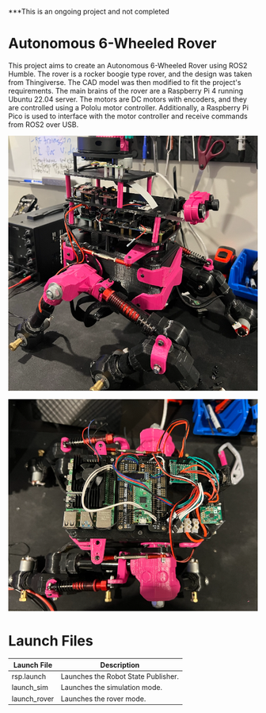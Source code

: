 ***This is an ongoing project and not completed

# Autonomous 6-Wheeled Rover

This project aims to create an Autonomous 6-Wheeled Rover using ROS2 Humble. The rover is a rocker boogie type rover, and the design was taken from Thingiverse. The CAD model was then modified to fit the project's requirements. The main brains of the rover are a Raspberry Pi 4 running Ubuntu 22.04 server. The motors are DC motors with encoders, and they are controlled using a Pololu motor controller. Additionally, a Raspberry Pi Pico is used to interface with the motor controller and receive commands from ROS2 over USB.

![Design](/assets/fullstack2.png)

![Assembly2](/assets/assembly/first_floor.png)


# Launch Files
| Launch File       | Description                            |
|-------------------|----------------------------------------|
| rsp.launch        | Launches the Robot State Publisher.    |
| launch_sim        | Launches the simulation mode.          |
| launch_rover      | Launches the rover mode.               |


